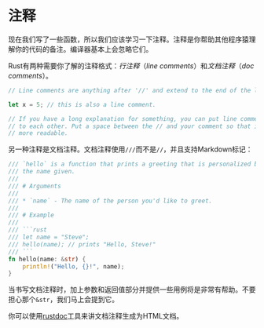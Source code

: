 # 注释

现在我们写了一些函数，所以我们应该学习一下注释。注释是你帮助其他程序猿理解你的代码的备注。编译器基本上会忽略它们。

Rust有两种需要你了解的注释格式：*行注释*（*line comments*）和*文档注释*（*doc comments*）。

```rust
// Line comments are anything after '//' and extend to the end of the line.

let x = 5; // this is also a line comment.

// If you have a long explanation for something, you can put line comments next
// to each other. Put a space between the // and your comment so that it's
// more readable.
```

另一种注释是文档注释。文档注释使用`///`而不是`//`，并且支持Markdown标记：

```rust
/// `hello` is a function that prints a greeting that is personalized based on
/// the name given.
///
/// # Arguments
///
/// * `name` - The name of the person you'd like to greet.
///
/// # Example
///
/// ```rust
/// let name = "Steve";
/// hello(name); // prints "Hello, Steve!"
/// ```
fn hello(name: &str) {
    println!("Hello, {}!", name);
}
```

当书写文档注释时，加上参数和返回值部分并提供一些用例将是非常有帮助。不要担心那个`&str`，我们马上会提到它。

你可以使用[rustdoc](http://doc.rust-lang.org/book/documentation.html)工具来讲文档注释生成为HTML文档。
